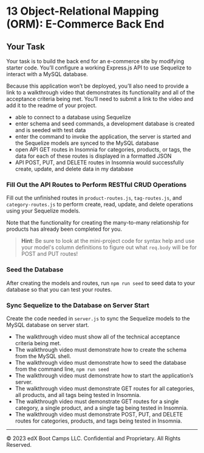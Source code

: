 # 13 Object-Relational Mapping (ORM): E-Commerce Back End

## Your Task

Your task is to build the back end for an e-commerce site by modifying starter code. You’ll configure a working Express.js API to use Sequelize to interact with a MySQL database.

Because this application won’t be deployed, you’ll also need to provide a link to a walkthrough video that demonstrates its functionality and all of the acceptance criteria being met. You’ll need to submit a link to the video and add it to the readme of your project.

-  able to connect to a database using Sequelize
- enter schema and seed commands, a development database is created and is seeded with test data
- enter the command to invoke the application, the server is started and the Sequelize models are synced to the MySQL database
-  open API GET routes in Insomnia for categories, products, or tags, the data for each of these routes is displayed in a formatted JSON
- API POST, PUT, and DELETE routes in Insomnia would successfully create, update, and delete data in my database


### Fill Out the API Routes to Perform RESTful CRUD Operations

Fill out the unfinished routes in `product-routes.js`, `tag-routes.js`, and `category-routes.js` to perform create, read, update, and delete operations using your Sequelize models.

Note that the functionality for creating the many-to-many relationship for products has already been completed for you.

> **Hint**: Be sure to look at the mini-project code for syntax help and use your model's column definitions to figure out what `req.body` will be for POST and PUT routes!

### Seed the Database

After creating the models and routes, run `npm run seed` to seed data to your database so that you can test your routes.

### Sync Sequelize to the Database on Server Start

Create the code needed in `server.js` to sync the Sequelize models to the MySQL database on server start.

- The walkthrough video must show all of the technical acceptance criteria being met.
- The walkthrough video must demonstrate how to create the schema from the MySQL shell.
- The walkthrough video must demonstrate how to seed the database from the command line, `npm run seed`
- The walkthrough video must demonstrate how to start the application’s server.
- The walkthrough video must demonstrate GET routes for all categories, all products, and all tags being tested in Insomnia.
- The walkthrough video must demonstrate GET routes for a single category, a single product, and a single tag being tested in Insomnia.
- The walkthrough video must demonstrate POST, PUT, and DELETE routes for categories, products, and tags being tested in Insomnia.

---
© 2023 edX Boot Camps LLC. Confidential and Proprietary. All Rights Reserved.
